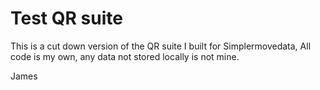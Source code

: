 # Test QR suite

This is a cut down version of the QR suite I built for Simplermovedata, All code is my own, any data not stored locally is not mine.

James
